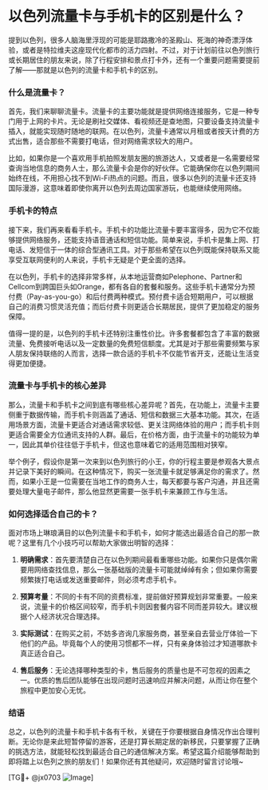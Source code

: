 # 以色列流量卡与手机卡的区别是什么？

提到以色列，很多人脑海里浮现的可能是耶路撒冷的圣殿山、死海的神奇漂浮体验，或者是特拉维夫这座现代化都市的活力四射。不过，对于计划前往以色列旅行或长期居住的朋友来说，除了行程安排和景点打卡外，还有一个重要问题需要提前了解——那就是以色列的流量卡和手机卡的区别。

### 什么是流量卡？

首先，我们来聊聊流量卡。流量卡的主要功能就是提供网络连接服务，它是一种专门用于上网的卡片。无论是刷社交媒体、看视频还是查地图，只要设备支持流量卡插入，就能实现随时随地的联网。在以色列，流量卡通常以月租或者按天计费的方式出售，适合那些不需要打电话，但对网络需求较大的用户。

比如，如果你是一个喜欢用手机拍照发朋友圈的旅游达人，又或者是一名需要经常查询当地信息的商务人士，那么流量卡会是你的好伙伴。它能确保你在以色列期间始终在线，不用担心找不到Wi-Fi热点的问题。而且，很多以色列的流量卡还支持国际漫游，这意味着即使你离开以色列去周边国家游玩，也能继续使用网络。

### 手机卡的特点

接下来，我们再来看看手机卡。手机卡的功能比流量卡要丰富得多，因为它不仅能够提供网络服务，还能支持语音通话和短信功能。简单来说，手机卡是集上网、打电话、发短信于一体的综合型通讯工具。对于那些希望在以色列既能保持联系又能享受互联网便利的人来说，手机卡无疑是个更全面的选择。

在以色列，手机卡的选择非常多样，从本地运营商如Pelephone、Partner和Cellcom到跨国巨头如Orange，都有各自的套餐和服务。这些手机卡通常分为预付费（Pay-as-you-go）和后付费两种模式。预付费卡适合短期用户，可以根据自己的消费习惯灵活充值；而后付费卡则更适合长期居民，提供了更加稳定的服务保障。

值得一提的是，以色列的手机卡还特别注重性价比。许多套餐都包含了丰富的数据流量、免费接听电话以及一定数量的免费短信额度。尤其是对于那些需要频繁与家人朋友保持联络的人而言，选择一款合适的手机卡不仅能节省开支，还能让生活变得更加便捷。

### 流量卡与手机卡的核心差异

那么，流量卡和手机卡之间到底有哪些核心差异呢？首先，在功能上，流量卡主要侧重于数据传输，而手机卡则涵盖了通话、短信和数据三大基本功能。其次，在适用场景方面，流量卡更适合对通话需求较低、更关注网络体验的用户；而手机卡则更适合需要全方位通讯支持的人群。最后，在价格方面，由于流量卡的功能较为单一，因此其单价往往低于手机卡，但这也意味着它的适用范围相对狭窄。

举个例子，假设你是第一次来到以色列旅行的小王，你的行程主要是参观各大景点并记录下美好的瞬间。在这种情况下，购买一张流量卡就足够满足你的需求了。然而，如果小王是一位需要在当地工作的商务人士，每天都要与客户沟通，并且还需要处理大量电子邮件，那么他显然更需要一张手机卡来兼顾工作与生活。

### 如何选择适合自己的卡？

面对市场上琳琅满目的以色列流量卡和手机卡，如何才能选出最适合自己的那一款呢？这里有几个小技巧可以帮助大家做出明智的选择：

1. **明确需求**：首先要清楚自己在以色列期间最看重哪些功能。如果你只是偶尔需要用网络查找信息，那么一张基础版的流量卡可能就绰绰有余；但如果你需要频繁拨打电话或发送重要邮件，则必须考虑手机卡。

2. **预算考量**：不同的卡有不同的资费标准，提前做好预算规划非常重要。一般来说，流量卡的价格区间较窄，而手机卡则因套餐内容不同而差异较大。建议根据个人经济状况合理选择。

3. **实际测试**：在购买之前，不妨多咨询几家服务商，甚至亲自去营业厅体验一下他们的产品。毕竟每个人的使用习惯都不一样，只有亲身体验过才知道哪款卡真正适合自己。

4. **售后服务**：无论选择哪种类型的卡，售后服务的质量也是不可忽视的因素之一。优质的售后团队能够在出现问题时迅速响应并解决问题，从而让你在整个旅程中更加安心无忧。

### 结语

总之，以色列的流量卡和手机卡各有千秋，关键在于你要根据自身情况作出合理判断。无论你是来此短暂停留的游客，还是打算长期定居的新移民，只要掌握了正确的挑选方法，就能轻松找到最适合自己的通信解决方案。希望这篇介绍能够帮助到即将踏上以色列之旅的朋友们！如果你还有其他疑问，欢迎随时留言讨论哦~

[TG💪+ @jx0703 ![Image](https://github.com/user-attachments/assets/dbca1d08-cadb-493c-b0ec-ad6f7a83f270)]